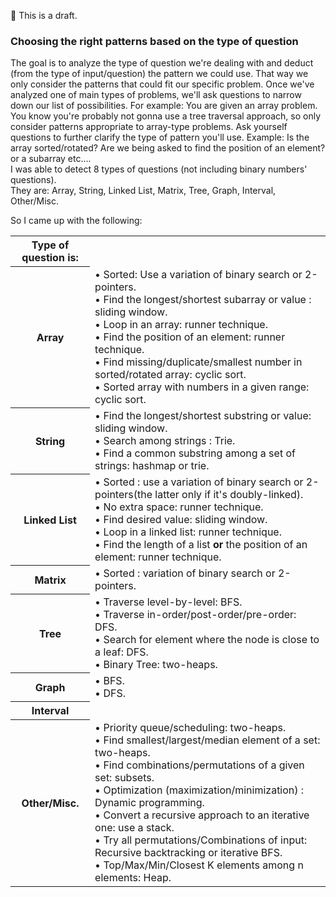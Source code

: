 🚧 This is a draft.

### Choosing the right patterns based on the type of question

The goal is to analyze the type of question we're dealing with and deduct (from the type of input/question) the pattern we could use. That way we only
consider the patterns that could fit our specific problem. Once we've analyzed one of main types of problems, we'll ask questions to narrow down our 
list of possibilities. For example: You are given an array problem. You know you're probably not gonna use a tree traversal approach, so only consider 
patterns appropriate to array-type problems. Ask yourself questions to further clarify the type of pattern you'll use. Example: Is the array sorted/rotated? 
Are we being asked to find the position of an element? or a subarray etc.... <br>
I was able to detect 8 types of questions (not including binary numbers' questions). <br>
They are:
  Array, String, Linked List, Matrix, Tree, Graph, Interval, Other/Misc.

So I came up with the following:
<table>
  <tr>
    <th>Type of question is:</th>
    <th></th>
  </tr>  
  <tr>
    <th>Array</th>
    <td>
    &#8226; Sorted: Use a variation of binary search or 2-pointers. <br>
    &#8226; Find the longest/shortest subarray or value : sliding window. <br>
    &#8226; Loop in an array: runner technique. <br>
    &#8226; Find the position of an element: runner technique. <br>
    &#8226; Find missing/duplicate/smallest number in sorted/rotated array: cyclic sort. <br>
    &#8226; Sorted array with numbers in a given range: cyclic sort.
    </td>
  </tr>
  <tr>
    <th>String</th>
    <td>
    &#8226; Find the longest/shortest substring or value: sliding window.<br>
    &#8226; Search among strings : Trie.<br>
    &#8226; Find a common substring among a set of strings: hashmap or trie.
    </td>
  </tr>
    <tr>
    <th>Linked List</th>
    <td>
    &#8226; Sorted : use a variation of binary search or 2-pointers(the latter only if it's doubly-linked). <br>
    &#8226; No extra space: runner technique. <br>
    &#8226; Find desired value: sliding window. <br>
    &#8226; Loop in a linked list: runner technique. <br>
      &#8226; Find the length of a list <b>or</b> the position of an element: runner technique.
    </td>
  </tr>
  <tr>
    <th>Matrix</th>
    <td>
    &#8226; Sorted : variation of binary search or 2-pointers.
    </td>
  </tr>
  <tr>
    <th>Tree</th>
    <td>
    &#8226; Traverse level-by-level: BFS. <br>
    &#8226; Traverse in-order/post-order/pre-order: DFS. <br>
    &#8226; Search for element where the node is close to a leaf: DFS. <br>
    &#8226; Binary Tree: two-heaps.
    </td>
  </tr>
    <tr>
    <th>Graph</th>
    <td>
    &#8226; BFS. <br>
    &#8226; DFS.
    </td>
  </tr>
  <tr>
    <th>Interval</th>
    <td></td>
  </tr>
  <tr>
    <th>Other/Misc.</th>
    <td>
    &#8226; Priority queue/scheduling: two-heaps. <br>
    &#8226; Find smallest/largest/median element of a set: two-heaps. <br>
    &#8226; Find combinations/permutations of a given set: subsets. <br>
    &#8226; Optimization (maximization/minimization) : Dynamic programming. <br>
    &#8226; Convert a recursive approach to an iterative one: use a stack. <br>
    &#8226; Try all permutations/Combinations of input: Recursive backtracking or iterative BFS. <br>
    &#8226; Top/Max/Min/Closest K elements among n elements: Heap.
    </td>
  </tr>
</table>
